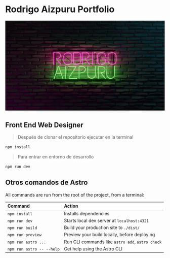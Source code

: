 # Rodrigo Aizpuru Portfolio

![alt text](public/nombre-neon2.webp)

## Front End Web Designer

> Después de clonar el repositorio ejecutar en la terminal

```sh
npm install
```
> Para entrar en entorno de desarrollo

```sh
npm run dev
```
## Otros comandos de Astro

All commands are run from the root of the project, from a terminal:

| Command                   | Action                                           |
| :------------------------ | :----------------------------------------------- |
| `npm install`             | Installs dependencies                            |
| `npm run dev`             | Starts local dev server at `localhost:4321`      |
| `npm run build`           | Build your production site to `./dist/`          |
| `npm run preview`         | Preview your build locally, before deploying     |
| `npm run astro ...`       | Run CLI commands like `astro add`, `astro check` |
| `npm run astro -- --help` | Get help using the Astro CLI                     |
